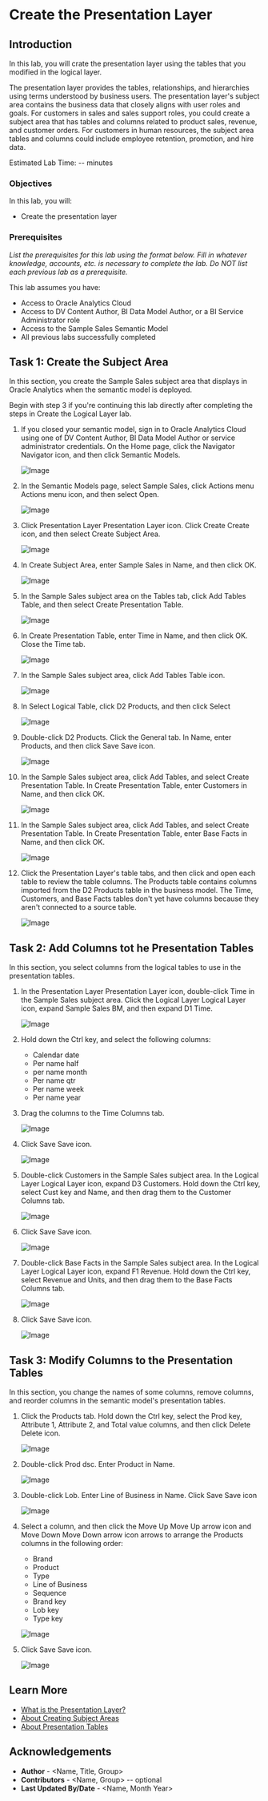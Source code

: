 # Create the Presentation Layer

## Introduction

In this lab, you will crate the presentation layer using the tables that you modified in the logical layer.

The presentation layer provides the tables, relationships, and hierarchies using terms understood by business users. The presentation layer's subject area contains the business data that closely aligns with user roles and goals. For customers in sales and sales support roles, you could create a subject area that has tables and columns related to product sales, revenue, and customer orders. For customers in human resources, the subject area tables and columns could include employee retention, promotion, and hire data.

Estimated Lab Time: -- minutes

### Objectives

In this lab, you will:
* Create the presentation layer

### Prerequisites

*List the prerequisites for this lab using the format below. Fill in whatever knowledge, accounts, etc. is necessary to complete the lab. Do NOT list each previous lab as a prerequisite.*

This lab assumes you have:
* Access to Oracle Analytics Cloud
* Access to DV Content Author, BI Data Model Author, or a BI Service Administrator role
* Access to the Sample Sales Semantic Model
* All previous labs successfully completed


## Task 1: Create the Subject Area

In this section, you create the Sample Sales subject area that displays in Oracle Analytics when the semantic model is deployed.

Begin with step 3 if you're continuing this lab directly after completing the steps in Create the Logical Layer lab.

1. If you closed your semantic model, sign in to Oracle Analytics Cloud using one of DV Content Author, BI Data Model Author or service administrator credentials. On the Home page, click the Navigator Navigator icon, and then click Semantic Models.

	![Image](images/image.png)

2. In the Semantic Models page, select Sample Sales, click Actions menu Actions menu icon, and then select Open.

	![Image](images/image.png)

3. Click Presentation Layer Presentation Layer icon. Click Create Create icon, and then select Create Subject Area.

	![Image](images/image.png)

4. In Create Subject Area, enter Sample Sales in Name, and then click OK.

	![Image](images/image.png)

5. In the Sample Sales subject area on the Tables tab, click Add Tables Table, and then select Create Presentation Table.

	![Image](images/image.png)

6. In Create Presentation Table, enter Time in Name, and then click OK. Close the Time tab.

	![Image](images/image.png)

7. In the Sample Sales subject area, click Add Tables Table icon.

	![Image](images/image.png)

8. In Select Logical Table, click D2 Products, and then click Select

	![Image](images/image.png)

9. Double-click D2 Products. Click the General tab. In Name, enter Products, and then click Save Save icon.

	![Image](images/image.png)

10. In the Sample Sales subject area, click Add Tables, and select Create Presentation Table. In Create Presentation Table, enter Customers in Name, and then click OK.

	![Image](images/image.png)

11. In the Sample Sales subject area, click Add Tables, and select Create Presentation Table. In Create Presentation Table, enter Base Facts in Name, and then click OK.

	![Image](images/image.png)

12. Click the Presentation Layer's table tabs, and then click and open each table to review the table columns. The Products table contains columns imported from the D2 Products table in the business model. The Time, Customers, and Base Facts tables don't yet have columns because they aren't connected to a source table.

	![Image](images/image.png)


## Task 2: Add Columns tot he Presentation Tables

In this section, you select columns from the logical tables to use in the presentation tables.

1. In the Presentation Layer Presentation Layer icon, double-click Time in the Sample Sales subject area. Click the Logical Layer Logical Layer icon, expand Sample Sales BM, and then expand D1 Time.

	![Image](images/image.png)

2. Hold down the Ctrl key, and select the following columns:
	* Calendar date
	* Per name half
	* per name month
	* Per name qtr
	* Per name week
	* Per name year

3. Drag the columns to the Time Columns tab.

	![Image](images/image.png)

4. Click Save Save icon.

	![Image](images/image.png)

5. Double-click Customers in the Sample Sales subject area. In the Logical Layer Logical Layer icon, expand D3 Customers. Hold down the Ctrl key, select Cust key and Name, and then drag them to the Customer Columns tab.

	![Image](images/image.png)

6. Click Save Save icon.

	![Image](images/image.png)

7. Double-click Base Facts in the Sample Sales subject area. In the Logical Layer Logical Layer icon, expand F1 Revenue. Hold down the Ctrl key, select Revenue and Units, and then drag them to the Base Facts Columns tab.

	![Image](images/image.png)

8. Click Save Save icon.

	![Image](images/image.png)

## Task 3: Modify Columns to the Presentation Tables

In this section, you change the names of some columns, remove columns, and reorder columns in the semantic model's presentation tables.

1. Click the Products tab. Hold down the Ctrl key, select the Prod key, Attribute 1, Attribute 2, and Total value columns, and then click Delete Delete icon.

	![Image](images/image.png)

2. Double-click Prod dsc. Enter Product in Name.

	![Image](images/image.png)

3. Double-click Lob. Enter Line of Business in Name. Click Save Save icon

	![Image](images/image.png)

4. Select a column, and then click the Move Up Move Up arrow icon and Move Down Move Down arrow icon arrows to arrange the Products columns in the following order:

	* Brand
	* Product
	* Type
	* Line of Business
	* Sequence
	* Brand key
	* Lob key
	* Type key

	![Image](images/image.png)

5. Click Save Save icon.

	![Image](images/image.png)

## Learn More
* [What is the Presentation Layer?](https://docs.oracle.com/en/cloud/paas/analytics-cloud/acmdg/what-is-presentation-layer.html)
* [About Creating Subject Areas](https://docs.oracle.com/en/cloud/paas/analytics-cloud/acmdg/work-subject-areas.html#GUID-BB34F6A4-6CC1-40B6-8EC1-E8B8E65D4F3C)
* [About Presentation Tables](https://docs.oracle.com/en/cloud/paas/analytics-cloud/acmdg/work-presentation-tables-and-columns.html#GUID-B5109E7A-314C-4DF5-BCDD-CD2374084AE9)

## Acknowledgements
* **Author** - <Name, Title, Group>
* **Contributors** -  <Name, Group> -- optional
* **Last Updated By/Date** - <Name, Month Year>
